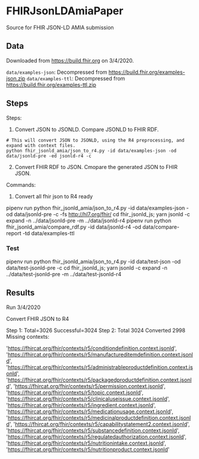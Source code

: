 # FHIRJsonLDAmiaPaper

Source for FHIR JSON-LD AMIA submission

## Data

Downloaded from https://build.fhir.org on 3/4/2020. 

`data/examples-json`: Decompressed from https://build.fhir.org/examples-json.zip
`data/examples-ttl`: Decompressed from https://build.fhir.org/examples-ttl.zip

## Steps

Steps: 

1. Convert JSON to JSONLD. Compare JSONLD to FHIR RDF.

```shell script
# This will convert JSON to JSONLD, using the R4 preprocessing, and expand with context files. 
python fhir_jsonld_amia/json_to_r4.py -id data/examples-json -od data/jsonld-pre -ed jsonld-r4 -c 
```

2. Convert FHIR RDF to JSON. Cmopare the generated JSON to FHIR JSON.  

Commands: 

1. Convert all fhir json to R4 ready

pipenv run python fhir_jsonld_amia/json_to_r4.py -id data/examples-json -od data/jsonld-pre -c -fs http://hl7.org/fhir/
cd fhir_jsonld_js; yarn jsonld -c expand -n ../data/jsonld-pre -m ../data/jsonld-r4
pipenv run python fhir_jsonld_amia/compare_rdf.py -id data/jsonld-r4 -od data/compare-report -td data/examples-ttl 

### Test

pipenv run python fhir_jsonld_amia/json_to_r4.py -id data/test-json -od data/test-jsonld-pre -c
cd fhir_jsonld_js; yarn jsonld -c expand -n ../data/test-jsonld-pre -m ../data/test-jsonld-r4

## Results

Run 3/4/2020

Convert FHIR JSON to R4

Step 1: Total=3026 Successful=3024
Step 2: Total 3024 Converted 2998
Missing contexts: 

  'https://fhircat.org/fhir/contexts/r5/conditiondefinition.context.jsonld',
  'https://fhircat.org/fhir/contexts/r5/manufactureditemdefinition.context.jsonld',
  'https://fhircat.org/fhir/contexts/r5/administrableproductdefinition.context.jsonld',
  'https://fhircat.org/fhir/contexts/r5/packagedproductdefinition.context.jsonld',
  'https://fhircat.org/fhir/contexts/r5/permission.context.jsonld',
  'https://fhircat.org/fhir/contexts/r5/topic.context.jsonld',
  'https://fhircat.org/fhir/contexts/r5/clinicaluseissue.context.jsonld',
  'https://fhircat.org/fhir/contexts/r5/ingredient.context.jsonld',
  'https://fhircat.org/fhir/contexts/r5/medicationusage.context.jsonld',
  'https://fhircat.org/fhir/contexts/r5/medicinalproductdefinition.context.jsonld',
  'https://fhircat.org/fhir/contexts/r5/capabilitystatement2.context.jsonld',
  'https://fhircat.org/fhir/contexts/r5/substancedefinition.context.jsonld',
  'https://fhircat.org/fhir/contexts/r5/regulatedauthorization.context.jsonld',
  'https://fhircat.org/fhir/contexts/r5/nutritionintake.context.jsonld',
  'https://fhircat.org/fhir/contexts/r5/nutritionproduct.context.jsonld'


